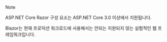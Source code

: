 > [!NOTE]
> ASP.NET Core Razor 구성 요소는 ASP.NET Core 3.0 이상에서 지원됩니다.
>
> Blazor는 현재 프로덕션 워크로드에 사용해서는 안되는 지원되지 않는 실험적인 웹 프레임워크입니다.
